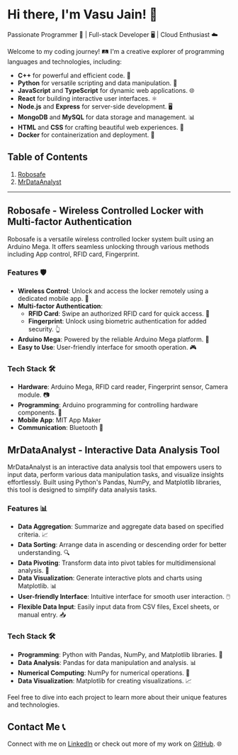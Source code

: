 # Hi there, I'm Vasu Jain! 👋

Passionate Programmer 🚀 | Full-stack Developer 🖥️ | Cloud Enthusiast ☁️

Welcome to my coding journey! 🛤️ I'm a creative explorer of programming languages and technologies, including:

- **C++** for powerful and efficient code. 💪
- **Python** for versatile scripting and data manipulation. 🐍
- **JavaScript** and **TypeScript** for dynamic web applications. 🌐
- **React** for building interactive user interfaces. ⚛️
- **Node.js** and **Express** for server-side development. 🖥️
- **MongoDB** and **MySQL** for data storage and management. 📊
- **HTML** and **CSS** for crafting beautiful web experiences. 🎨
- **Docker** for containerization and deployment. 🐳

## Table of Contents

1. [Robosafe](#robosafe)
2. [MrDataAnalyst](#mrdataanalyst)

---

## Robosafe - Wireless Controlled Locker with Multi-factor Authentication
<div id="robosafe">
Robosafe is a versatile wireless controlled locker system built using an Arduino Mega. It offers seamless unlocking through various methods including App control, RFID card, Fingerprint.

### Features 🛡️

- **Wireless Control**: Unlock and access the locker remotely using a dedicated mobile app. 📱
- **Multi-factor Authentication**:
  - **RFID Card**: Swipe an authorized RFID card for quick access. 📇
  - **Fingerprint**: Unlock using biometric authentication for added security. 👆
- **Arduino Mega**: Powered by the reliable Arduino Mega platform. 🤖
- **Easy to Use**: User-friendly interface for smooth operation. 🎮

### Tech Stack 🛠️

- **Hardware**: Arduino Mega, RFID card reader, Fingerprint sensor, Camera module. 📷
- **Programming**: Arduino programming for controlling hardware components. 🧠
- **Mobile App**: MIT App Maker
- **Communication**: Bluetooth 📶
</div>

## MrDataAnalyst - Interactive Data Analysis Tool

<div id="mrdataanalyst">
MrDataAnalyst is an interactive data analysis tool that empowers users to input data, perform various data manipulation tasks, and visualize insights effortlessly. Built using Python's Pandas, NumPy, and Matplotlib libraries, this tool is designed to simplify data analysis tasks.

### Features 📊

- **Data Aggregation**: Summarize and aggregate data based on specified criteria. 📈
- **Data Sorting**: Arrange data in ascending or descending order for better understanding. 🔍
- **Data Pivoting**: Transform data into pivot tables for multidimensional analysis. 🔄
- **Data Visualization**: Generate interactive plots and charts using Matplotlib. 📊
- **User-friendly Interface**: Intuitive interface for smooth user interaction. 🖱️
- **Flexible Data Input**: Easily input data from CSV files, Excel sheets, or manual entry. 📥

### Tech Stack 🛠️

- **Programming**: Python with Pandas, NumPy, and Matplotlib libraries. 🐍
- **Data Analysis**: Pandas for data manipulation and analysis. 📊
- **Numerical Computing**: NumPy for numerical operations. 🔢
- **Data Visualization**: Matplotlib for creating visualizations. 📈
</div>

Feel free to dive into each project to learn more about their unique features and technologies.

## Contact Me 📞

Connect with me on [LinkedIn](https://www.linkedin.com/in/vasujain275/) or check out more of my work on [GitHub](https://github.com/vasujain275). 🌐
